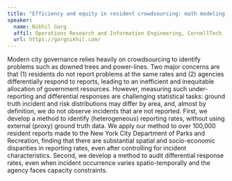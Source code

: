 ```yaml
---
title: "Efficiency and equity in resident crowdsourcing: math modeling and missing data challenges"
speaker:
  name: Nikhil Garg
  affil: Operations Research and Information Engineering, CornellTech
  url: https://gargnikhil.com/
---
```


Modern city governance relies heavily on crowdsourcing to identify problems such as downed trees and power-lines. Two major concerns are that (1) residents do not report problems at the same rates and (2) agencies differentially respond to reports, leading to an inefficient and inequitable allocation of government resources. However, measuring such under-reporting and differential responses are challenging statistical tasks: ground truth incident and risk distributions may differ by area, and, almost by definition, we do not observe incidents that are not reported. First, we develop a method to identify (heterogeneous) reporting rates, without using external (proxy) ground truth data. We apply our method to over 100,000 resident reports made to the New York City Department of Parks and Recreation, finding that there are substantial spatial and socio-economic disparities in reporting rates, even after controlling for incident characteristics. Second, we develop a method to audit differential response rates, even when incident occurrence varies spatio-temporally and the agency faces capacity constraints.

